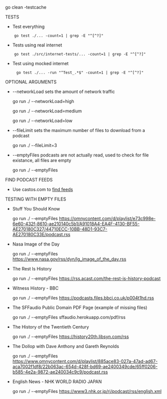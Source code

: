 



go clean -testcache 

TESTS
  - Test everything
```
    go test ./... -count=1 | grep -E "^[^?]"
```
  - Tests using real internet 
```
    go test ./src/internet-tests/... -count=1 | grep -E "^[^?]"
```
  - Test using mocked internet
```
     go test ./... -run "^Test_.*$" -count=1 | grep -E "^[^?]"
```


OPTIONAL ARGUMENTS
  - --networkLoad sets the amount of network traffic
      
      go run ./ --networkLoad=high
      
      go run ./ --networkLoad=medium
      
      go run ./ --networkLoad=low 

  - --fileLimit sets the maximum number of files to download from a podcast
    
      go run ./ --fileLimit=3

  - --emptyFiles podcasts are not actually read, used to check for file existance, all files are empty
    
      go run ./ --emptyFiles


FIND PODCAST FEEDS
  - Use castos.com to <a href='https://castos.com/tools/find-podcast-rss-feed/'>find feeds</a>

TESTING WITH EMPTY FILES
  -  Stuff You Should Know

     go run ./ --emptyFiles https://omnycontent.com/d/playlist/e73c998e-6e60-432f-8610-ae210140c5b1/A91018A4-EA4F-4130-BF55-AE270180C327/44710ECC-10BB-48D1-93C7-AE270180C33E/podcast.rss 

  -  Nasa Image of the Day
  
      go run ./ --emptyFiles https://www.nasa.gov/rss/dyn/lg_image_of_the_day.rss

  -  The Rest Is History

      go run ./ --emptyFiles https://rss.acast.com/the-rest-is-history-podcast 

  -  Witness History - BBC

      go run ./ --emptyFiles https://podcasts.files.bbci.co.uk/p004t1hd.rss

  -  The SFFaudio Public Domain PDF Page (example of missing files)

      go run ./ --emptyFiles sffaudio.herokuapp.com/pdf/rss 

  -  The History of the Twentieth Century

      go run ./ --emptyFiles https://history20th.libsyn.com/rss

  -  The Dollop with Dave Anthony and Gareth Reynolds

      go run ./ --emptyFiles https://www.omnycontent.com/d/playlist/885ace83-027a-47ad-ad67-aca7002f1df8/22b063ac-654d-428f-bd69-ae2400349cde/65ff0206-b585-4e2a-9872-ae240034c9c9/podcast.rss

  -  English News - NHK WORLD RADIO JAPAN

      go run ./ --emptyFiles https://www3.nhk.or.jp/rj/podcast/rss/english.xml


